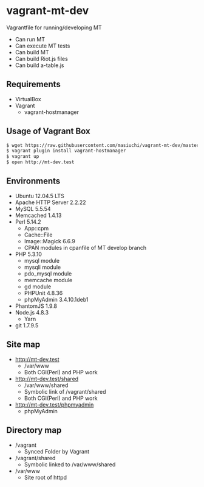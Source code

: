 # vagrant-mt-dev
Vagrantfile for running/developing MT

* Can run MT
* Can execute MT tests
* Can build MT
* Can build Riot.js files
* Can build a-table.js

## Requirements
* VirtualBox
* Vagrant
  * vagrant-hostmanager

## Usage of Vagrant Box
```bash
$ wget https://raw.githubusercontent.com/masiuchi/vagrant-mt-dev/master/Vagrantfile
$ vagrant plugin install vagrant-hostmanager
$ vagrant up
$ open http://mt-dev.test
```

## Environments
* Ubuntu 12.04.5 LTS
* Apache HTTP Server 2.2.22
* MySQL 5.5.54
* Memcached 1.4.13
* Perl 5.14.2
  * App::cpm
  * Cache::File
  * Image::Magick 6.6.9
  * CPAN modules in cpanfile of MT develop branch
* PHP 5.3.10
  * mysql module
  * mysqli module
  * pdo_mysql module
  * memcache module
  * gd module
  * PHPUnit 4.8.36
  * phpMyAdmin 3.4.10.1deb1
* PhantomJS 1.9.8
* Node.js 4.8.3
  * Yarn
* git 1.7.9.5

## Site map
* http://mt-dev.test
  * /var/www
  * Both CGI(Perl) and PHP work
* http://mt-dev.test/shared
  * /var/www/shared
  * Symbolic link of /vagrant/shared
  * Both CGI(Perl) and PHP work
* http://mt-dev.test/phpmyadmin
  * phpMyAdmin

## Directory map
* /vagrant
  * Synced Folder by Vagrant
* /vagrant/shared
  * Symbolic linked to /var/www/shared
* /var/www
  * Site root of httpd

